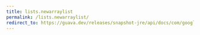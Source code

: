 ```yaml
---
title: lists.newarraylist
permalink: /lists.newarraylist/
redirect_to: https://guava.dev/releases/snapshot-jre/api/docs/com/google/common/collect/Lists.html#newArrayList--
---
```

